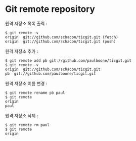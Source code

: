 # Git remote repository

원격 저장소 목록 출력 :

    $ git remote -v
    origin  git://github.com/schacon/ticgit.git (fetch)
    origin  git://github.com/schacon/ticgit.git (push)

원격 저장소 추가 :

    $ git remote add pb git://github.com/paulboone/ticgit.git
    $ git remote -v
    origin  git://github.com/schacon/ticgit.git
    pb  git://github.com/paulboone/ticgit.git

원격 저장소 이름 변경 :

    $ git remote rename pb paul
    $ git remote
    origin
    paul

원격 저장소 삭제 :

    $ git remote rm paul
    $ git remote
    origin